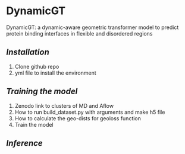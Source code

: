 # DynamicGT
DynamicGT: a dynamic-aware geometric transformer model to predict protein binding interfaces in flexible and disordered regions


## _**Installation**_
1. Clone github repo
2. yml file to install the environment

## _**Training the model**_
1. Zenodo link to clusters of MD and Aflow
2. How to run build_dataset.py with arguments and make h5 file
3. How to calculate the geo-dists for geoloss function
4. Train the model

## _**Inference**_
